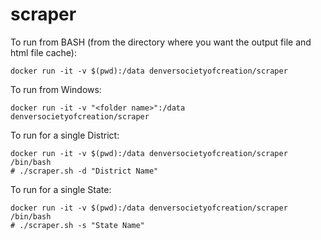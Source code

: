 # scraper

To run from BASH (from the directory where you want the output file and html file cache):

```
docker run -it -v $(pwd):/data denversocietyofcreation/scraper
```

To run from Windows:

```
docker run -it -v "<folder name>":/data denversocietyofcreation/scraper
```

To run for a single District:

```
docker run -it -v $(pwd):/data denversocietyofcreation/scraper /bin/bash
# ./scraper.sh -d "District Name"
```

To run for a single State:

```
docker run -it -v $(pwd):/data denversocietyofcreation/scraper /bin/bash
# ./scraper.sh -s "State Name"
```
